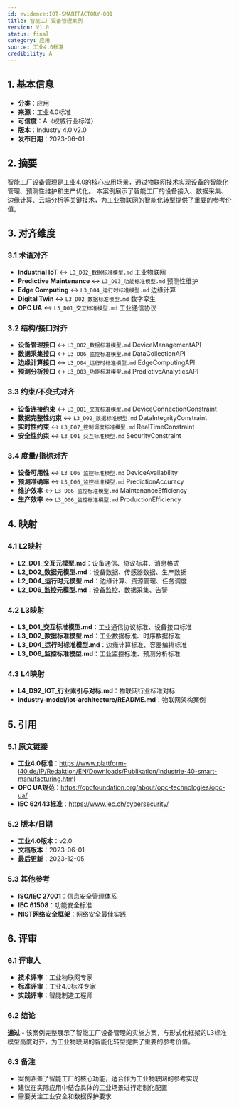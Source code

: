 ```yaml
---
id: evidence:IOT-SMARTFACTORY-001
title: 智能工厂设备管理案例
version: V1.0
status: final
category: 应用
source: 工业4.0标准
credibility: A
---
```


## 1. 基本信息

- **分类**：应用
- **来源**：工业4.0标准
- **可信度**：A（权威行业标准）
- **版本**：Industry 4.0 v2.0
- **发布日期**：2023-06-01

## 2. 摘要

智能工厂设备管理是工业4.0的核心应用场景，通过物联网技术实现设备的智能化管理、预测性维护和生产优化。
本案例展示了智能工厂的设备接入、数据采集、边缘计算、云端分析等关键技术，为工业物联网的智能化转型提供了重要的参考价值。

## 3. 对齐维度

### 3.1 术语对齐

- **Industrial IoT** ↔ `L3_D02_数据标准模型.md` 工业物联网
- **Predictive Maintenance** ↔ `L3_D03_功能标准模型.md` 预测性维护
- **Edge Computing** ↔ `L3_D04_运行时标准模型.md` 边缘计算
- **Digital Twin** ↔ `L3_D02_数据标准模型.md` 数字孪生
- **OPC UA** ↔ `L3_D01_交互标准模型.md` 工业通信协议

### 3.2 结构/接口对齐

- **设备管理接口** ↔ `L3_D02_数据标准模型.md` DeviceManagementAPI
- **数据采集接口** ↔ `L3_D06_监控标准模型.md` DataCollectionAPI
- **边缘计算接口** ↔ `L3_D04_运行时标准模型.md` EdgeComputingAPI
- **预测分析接口** ↔ `L3_D03_功能标准模型.md` PredictiveAnalyticsAPI

### 3.3 约束/不变式对齐

- **设备连接约束** ↔ `L3_D01_交互标准模型.md` DeviceConnectionConstraint
- **数据完整性约束** ↔ `L3_D02_数据标准模型.md` DataIntegrityConstraint
- **实时性约束** ↔ `L3_D07_控制调度标准模型.md` RealTimeConstraint
- **安全性约束** ↔ `L3_D01_交互标准模型.md` SecurityConstraint

### 3.4 度量/指标对齐

- **设备可用性** ↔ `L3_D06_监控标准模型.md` DeviceAvailability
- **预测准确率** ↔ `L3_D06_监控标准模型.md` PredictionAccuracy
- **维护效率** ↔ `L3_D06_监控标准模型.md` MaintenanceEfficiency
- **生产效率** ↔ `L3_D06_监控标准模型.md` ProductionEfficiency

## 4. 映射

### 4.1 L2映射

- **L2_D01_交互元模型.md**：设备通信、协议标准、消息格式
- **L2_D02_数据元模型.md**：设备数据、传感器数据、生产数据
- **L2_D04_运行时元模型.md**：边缘计算、资源管理、任务调度
- **L2_D06_监控元模型.md**：设备监控、数据采集、告警

### 4.2 L3映射

- **L3_D01_交互标准模型.md**：工业通信协议标准、设备接口标准
- **L3_D02_数据标准模型.md**：工业数据标准、时序数据标准
- **L3_D04_运行时标准模型.md**：边缘计算标准、容器编排标准
- **L3_D06_监控标准模型.md**：工业监控标准、预测分析标准

### 4.3 L4映射

- **L4_D92_IOT_行业索引与对标.md**：物联网行业标准对标
- **industry-model/iot-architecture/README.md**：物联网架构案例

## 5. 引用

### 5.1 原文链接

- **工业4.0标准**：<https://www.plattform-i40.de/IP/Redaktion/EN/Downloads/Publikation/industrie-40-smart-manufacturing.html>
- **OPC UA规范**：<https://opcfoundation.org/about/opc-technologies/opc-ua/>
- **IEC 62443标准**：<https://www.iec.ch/cybersecurity/>

### 5.2 版本/日期

- **工业4.0版本**：v2.0
- **文档版本**：2023-06-01
- **最后更新**：2023-12-05

### 5.3 其他参考

- **ISO/IEC 27001**：信息安全管理体系
- **IEC 61508**：功能安全标准
- **NIST网络安全框架**：网络安全最佳实践

## 6. 评审

### 6.1 评审人

- **技术评审**：工业物联网专家
- **标准评审**：工业4.0标准专家
- **实践评审**：智能制造工程师

### 6.2 结论

**通过** - 该案例完整展示了智能工厂设备管理的实施方案，与形式化框架的L3标准模型高度对齐，为工业物联网的智能化转型提供了重要的参考价值。

### 6.3 备注

- 案例涵盖了智能工厂的核心功能，适合作为工业物联网的参考实现
- 建议在实际应用中结合具体的工业场景进行定制化配置
- 需要关注工业安全和数据保护要求
